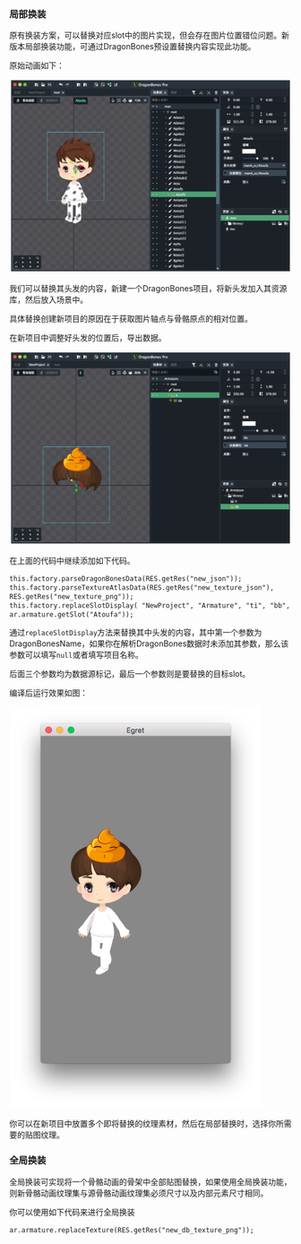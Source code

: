 ### 局部换装

原有换装方案，可以替换对应slot中的图片实现，但会存在图片位置错位问题。新版本局部换装功能，可通过DragonBones预设置替换内容实现此功能。

原始动画如下：

![](577f7e442a524.png)

我们可以替换其头发的内容，新建一个DragonBones项目，将新头发加入其资源库，然后放入场景中。

具体替换创建新项目的原因在于获取图片轴点与骨骼原点的相对位置。

在新项目中调整好头发的位置后，导出数据。

![](577f7e4445bba.png)

在上面的代码中继续添加如下代码。

```
this.factory.parseDragonBonesData(RES.getRes("new_json"));
this.factory.parseTextureAtlasData(RES.getRes("new_texture_json"), RES.getRes("new_texture_png"));
this.factory.replaceSlotDisplay( "NewProject", "Armature", "ti", "bb", ar.armature.getSlot("Atoufa"));
```

通过`replaceSlotDisplay`方法来替换其中头发的内容，其中第一个参数为DragonBonesName，如果你在解析DragonBones数据时未添加其参数，那么该参数可以填写`null`或者填写项目名称。

后面三个参数均为数据源标记，最后一个参数则是要替换的目标slot。

编译后运行效果如图：

![](577f7e4460b84.png)

你可以在新项目中放置多个即将替换的纹理素材，然后在局部替换时，选择你所需要的贴图纹理。

### 全局换装

全局换装可实现将一个骨骼动画的骨架中全部贴图替换，如果使用全局换装功能，则新骨骼动画纹理集与源骨骼动画纹理集必须尺寸以及内部元素尺寸相同。

你可以使用如下代码来进行全局换装

```
ar.armature.replaceTexture(RES.getRes("new_db_texture_png"));
```